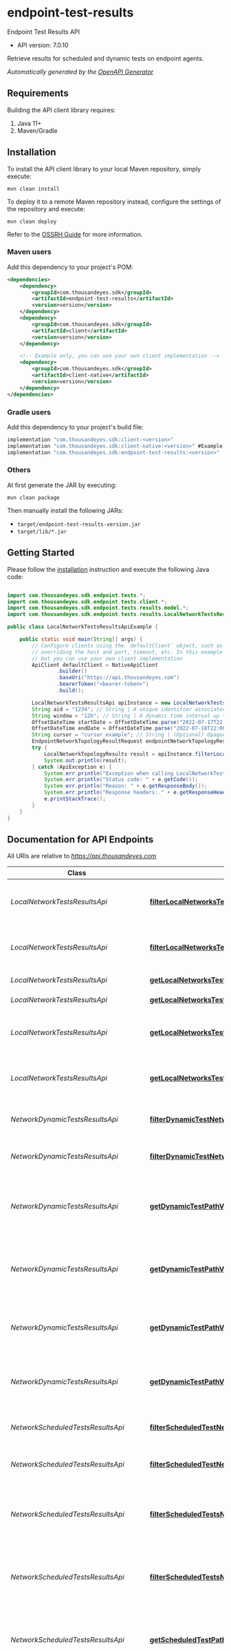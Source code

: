 # endpoint-test-results

Endpoint Test Results API

- API version: 7.0.10

Retrieve results for scheduled and dynamic tests on endpoint agents.


*Automatically generated by the [OpenAPI Generator](https://openapi-generator.tech)*

## Requirements

Building the API client library requires:

1. Java 11+
2. Maven/Gradle

## Installation

To install the API client library to your local Maven repository, simply execute:

```shell
mvn clean install
```

To deploy it to a remote Maven repository instead, configure the settings of the repository and execute:

```shell
mvn clean deploy
```

Refer to the [OSSRH Guide](http://central.sonatype.org/pages/ossrh-guide.html) for more information.

### Maven users

Add this dependency to your project's POM:

```xml
<dependencies>
    <dependency>
        <groupId>com.thousandeyes.sdk</groupId>
        <artifactId>endpoint-test-results</artifactId>
        <version>version</version>
    </dependency>
    <dependency>
        <groupId>com.thousandeyes.sdk</groupId>
        <artifactId>client</artifactId>
        <version>version</version>
    </dependency>

    <!-- Example only, you can use your own client implementation -->
    <dependency>
        <groupId>com.thousandeyes.sdk</groupId>
        <artifactId>client-native</artifactId>
        <version>version</version>
    </dependency>
</dependencies>

```

### Gradle users

Add this dependency to your project's build file:

```groovy
implementation "com.thousandeyes.sdk:client:<version>"
implementation "com.thousandeyes.sdk:client-native:<version>" #Example only, you can use your own client implementation
implementation "com.thousandeyes.sdk:endpoint-test-results:<version>"
```

### Others

At first generate the JAR by executing:

```shell
mvn clean package
```

Then manually install the following JARs:

- `target/endpoint-test-results-version.jar`
- `target/lib/*.jar`

## Getting Started

Please follow the [installation](#installation) instruction and execute the following Java code:

```java

import com.thousandeyes.sdk.endpoint.tests.*;
import com.thousandeyes.sdk.endpoint.tests.client.*;
import com.thousandeyes.sdk.endpoint.tests.results.model.*;
import com.thousandeyes.sdk.endpoint.tests.results.LocalNetworkTestsResultsApi;

public class LocalNetworkTestsResultsApiExample {

    public static void main(String[] args) {
        // Configure clients using the `defaultClient` object, such as
        // overriding the host and port, timeout, etc. In this example we are using the NativeApiClient
        // but you can use your own client implementation
        ApiClient defaultClient = NativeApiClient
                .builder()
                .baseUri("https://api.thousandeyes.com")
                .bearerToken("<bearer-token>")
                .build();

        LocalNetworkTestsResultsApi apiInstance = new LocalNetworkTestsResultsApi(defaultClient);
        String aid = "1234"; // String | A unique identifier associated with your account group. You can retrieve your `AccountGroupId` from the `/account-groups` endpoint. Note that you must be assigned to the target account group. Specifying this parameter without being assigned to the target account group will result in an error response.
        String window = "12h"; // String | A dynamic time interval up to the current time of the request. Specify the interval as a number followed by an optional type: `s` for seconds (default if no type is specified), `m` for minutes, `h` for hours, `d` for days, and `w` for weeks. For a precise date range, use `startDate` and `endDate`.
        OffsetDateTime startDate = OffsetDateTime.parse("2022-07-17T22:00:54Z"); // OffsetDateTime | Use with the `endDate` parameter. Include the complete time (hours, minutes, and seconds) in UTC time zone, following the ISO 8601 date-time format. See the example for reference. Please note that this parameter can't be used with `window`.
        OffsetDateTime endDate = OffsetDateTime.parse("2022-07-18T22:00:54Z"); // OffsetDateTime | Defaults to current time the request is made. Use with the `startDate` parameter. Include the complete time (hours, minutes, and seconds) in UTC time zone, following the ISO 8601 date-time format. See the example for reference. Please note that this parameter can't be used with `window`.
        String cursor = "cursor_example"; // String | (Optional) Opaque cursor used for pagination. Clients should use `next` value from `_links` instead of this parameter.
        EndpointNetworkTopologyResultRequest endpointNetworkTopologyResultRequest = new EndpointNetworkTopologyResultRequest(); // EndpointNetworkTopologyResultRequest | 
        try {
            LocalNetworkTopologyResults result = apiInstance.filterLocalNetworksTestResultsTopologies(aid, window, startDate, endDate, cursor, endpointNetworkTopologyResultRequest);
            System.out.println(result);
        } catch (ApiException e) {
            System.err.println("Exception when calling LocalNetworkTestsResultsApi#filterLocalNetworksTestResultsTopologies");
            System.err.println("Status code: " + e.getCode());
            System.err.println("Reason: " + e.getResponseBody());
            System.err.println("Response headers: " + e.getResponseHeaders());
            e.printStackTrace();
        }
    }
}

```

## Documentation for API Endpoints

All URIs are relative to *https://api.thousandeyes.com*

Class | Method | HTTP request | Description
------------ | ------------- | ------------- | -------------
*LocalNetworkTestsResultsApi* | [**filterLocalNetworksTestResultsTopologies**](docs/LocalNetworkTestsResultsApi.md#filterLocalNetworksTestResultsTopologies) | **POST** /v7/endpoint/test-results/local-networks/topologies/filter | List endpoint network topologies probes
*LocalNetworkTestsResultsApi* | [**filterLocalNetworksTestResultsTopologiesWithHttpInfo**](docs/LocalNetworkTestsResultsApi.md#filterLocalNetworksTestResultsTopologiesWithHttpInfo) | **POST** /v7/endpoint/test-results/local-networks/topologies/filter | List endpoint network topologies probes
*LocalNetworkTestsResultsApi* | [**getLocalNetworksTestResults**](docs/LocalNetworkTestsResultsApi.md#getLocalNetworksTestResults) | **GET** /v7/endpoint/test-results/local-networks | List local networks
*LocalNetworkTestsResultsApi* | [**getLocalNetworksTestResultsWithHttpInfo**](docs/LocalNetworkTestsResultsApi.md#getLocalNetworksTestResultsWithHttpInfo) | **GET** /v7/endpoint/test-results/local-networks | List local networks
*LocalNetworkTestsResultsApi* | [**getLocalNetworksTestResultsTopology**](docs/LocalNetworkTestsResultsApi.md#getLocalNetworksTestResultsTopology) | **GET** /v7/endpoint/test-results/local-networks/topologies/{networkTopologyId} | Retrieve endpoint local network topology
*LocalNetworkTestsResultsApi* | [**getLocalNetworksTestResultsTopologyWithHttpInfo**](docs/LocalNetworkTestsResultsApi.md#getLocalNetworksTestResultsTopologyWithHttpInfo) | **GET** /v7/endpoint/test-results/local-networks/topologies/{networkTopologyId} | Retrieve endpoint local network topology
*NetworkDynamicTestsResultsApi* | [**filterDynamicTestNetworkResults**](docs/NetworkDynamicTestsResultsApi.md#filterDynamicTestNetworkResults) | **POST** /v7/endpoint/test-results/dynamic-tests/{testId}/network/filter | Retrieve network dynamic test results
*NetworkDynamicTestsResultsApi* | [**filterDynamicTestNetworkResultsWithHttpInfo**](docs/NetworkDynamicTestsResultsApi.md#filterDynamicTestNetworkResultsWithHttpInfo) | **POST** /v7/endpoint/test-results/dynamic-tests/{testId}/network/filter | Retrieve network dynamic test results
*NetworkDynamicTestsResultsApi* | [**getDynamicTestPathVisAgentRoundResults**](docs/NetworkDynamicTestsResultsApi.md#getDynamicTestPathVisAgentRoundResults) | **GET** /v7/endpoint/test-results/dynamic-tests/{testId}/path-vis/agent/{agentId}/round/{roundId} | Retrieve path visualization network dynamic test results details
*NetworkDynamicTestsResultsApi* | [**getDynamicTestPathVisAgentRoundResultsWithHttpInfo**](docs/NetworkDynamicTestsResultsApi.md#getDynamicTestPathVisAgentRoundResultsWithHttpInfo) | **GET** /v7/endpoint/test-results/dynamic-tests/{testId}/path-vis/agent/{agentId}/round/{roundId} | Retrieve path visualization network dynamic test results details
*NetworkDynamicTestsResultsApi* | [**getDynamicTestPathVisResults**](docs/NetworkDynamicTestsResultsApi.md#getDynamicTestPathVisResults) | **GET** /v7/endpoint/test-results/dynamic-tests/{testId}/path-vis | Retrieve path visualization network dynamic test results
*NetworkDynamicTestsResultsApi* | [**getDynamicTestPathVisResultsWithHttpInfo**](docs/NetworkDynamicTestsResultsApi.md#getDynamicTestPathVisResultsWithHttpInfo) | **GET** /v7/endpoint/test-results/dynamic-tests/{testId}/path-vis | Retrieve path visualization network dynamic test results
*NetworkScheduledTestsResultsApi* | [**filterScheduledTestNetworkResults**](docs/NetworkScheduledTestsResultsApi.md#filterScheduledTestNetworkResults) | **POST** /v7/endpoint/test-results/scheduled-tests/{testId}/network/filter | Retrieve network scheduled test results
*NetworkScheduledTestsResultsApi* | [**filterScheduledTestNetworkResultsWithHttpInfo**](docs/NetworkScheduledTestsResultsApi.md#filterScheduledTestNetworkResultsWithHttpInfo) | **POST** /v7/endpoint/test-results/scheduled-tests/{testId}/network/filter | Retrieve network scheduled test results
*NetworkScheduledTestsResultsApi* | [**filterScheduledTestsNetworkResults**](docs/NetworkScheduledTestsResultsApi.md#filterScheduledTestsNetworkResults) | **POST** /v7/endpoint/test-results/scheduled-tests/network/filter | Retrieve network scheduled test results from multiple tests
*NetworkScheduledTestsResultsApi* | [**filterScheduledTestsNetworkResultsWithHttpInfo**](docs/NetworkScheduledTestsResultsApi.md#filterScheduledTestsNetworkResultsWithHttpInfo) | **POST** /v7/endpoint/test-results/scheduled-tests/network/filter | Retrieve network scheduled test results from multiple tests
*NetworkScheduledTestsResultsApi* | [**getScheduledTestPathVisAgentRoundResults**](docs/NetworkScheduledTestsResultsApi.md#getScheduledTestPathVisAgentRoundResults) | **GET** /v7/endpoint/test-results/scheduled-tests/{testId}/path-vis/agent/{agentId}/round/{roundId} | Retrieve path visualization network scheduled test results details
*NetworkScheduledTestsResultsApi* | [**getScheduledTestPathVisAgentRoundResultsWithHttpInfo**](docs/NetworkScheduledTestsResultsApi.md#getScheduledTestPathVisAgentRoundResultsWithHttpInfo) | **GET** /v7/endpoint/test-results/scheduled-tests/{testId}/path-vis/agent/{agentId}/round/{roundId} | Retrieve path visualization network scheduled test results details
*NetworkScheduledTestsResultsApi* | [**getScheduledTestPathVisResults**](docs/NetworkScheduledTestsResultsApi.md#getScheduledTestPathVisResults) | **GET** /v7/endpoint/test-results/scheduled-tests/{testId}/path-vis | Retrieve path visualization network scheduled test results
*NetworkScheduledTestsResultsApi* | [**getScheduledTestPathVisResultsWithHttpInfo**](docs/NetworkScheduledTestsResultsApi.md#getScheduledTestPathVisResultsWithHttpInfo) | **GET** /v7/endpoint/test-results/scheduled-tests/{testId}/path-vis | Retrieve path visualization network scheduled test results
*RealUserTestsResultsApi* | [**filterRealUserTestsNetworkResults**](docs/RealUserTestsResultsApi.md#filterRealUserTestsNetworkResults) | **POST** /v7/endpoint/test-results/real-user-tests/networks/filter | List endpoint real user tests
*RealUserTestsResultsApi* | [**filterRealUserTestsNetworkResultsWithHttpInfo**](docs/RealUserTestsResultsApi.md#filterRealUserTestsNetworkResultsWithHttpInfo) | **POST** /v7/endpoint/test-results/real-user-tests/networks/filter | List endpoint real user tests
*RealUserTestsResultsApi* | [**filterRealUserTestsResults**](docs/RealUserTestsResultsApi.md#filterRealUserTestsResults) | **POST** /v7/endpoint/test-results/real-user-tests/filter | List endpoint real user tests
*RealUserTestsResultsApi* | [**filterRealUserTestsResultsWithHttpInfo**](docs/RealUserTestsResultsApi.md#filterRealUserTestsResultsWithHttpInfo) | **POST** /v7/endpoint/test-results/real-user-tests/filter | List endpoint real user tests
*RealUserTestsResultsApi* | [**filterRealUserTestsVisitedPagesResults**](docs/RealUserTestsResultsApi.md#filterRealUserTestsVisitedPagesResults) | **POST** /v7/endpoint/test-results/real-user-tests/pages/filter | List endpoint real user tests visited pages
*RealUserTestsResultsApi* | [**filterRealUserTestsVisitedPagesResultsWithHttpInfo**](docs/RealUserTestsResultsApi.md#filterRealUserTestsVisitedPagesResultsWithHttpInfo) | **POST** /v7/endpoint/test-results/real-user-tests/pages/filter | List endpoint real user tests visited pages
*RealUserTestsResultsApi* | [**getRealUserTestPageResults**](docs/RealUserTestsResultsApi.md#getRealUserTestPageResults) | **GET** /v7/endpoint/test-results/real-user-tests/{id}/pages/{pageId} | Retrieve endpoint real user test page
*RealUserTestsResultsApi* | [**getRealUserTestPageResultsWithHttpInfo**](docs/RealUserTestsResultsApi.md#getRealUserTestPageResultsWithHttpInfo) | **GET** /v7/endpoint/test-results/real-user-tests/{id}/pages/{pageId} | Retrieve endpoint real user test page
*RealUserTestsResultsApi* | [**getRealUserTestResults**](docs/RealUserTestsResultsApi.md#getRealUserTestResults) | **GET** /v7/endpoint/test-results/real-user-tests/{id} | Retrieve endpoint real user test
*RealUserTestsResultsApi* | [**getRealUserTestResultsWithHttpInfo**](docs/RealUserTestsResultsApi.md#getRealUserTestResultsWithHttpInfo) | **GET** /v7/endpoint/test-results/real-user-tests/{id} | Retrieve endpoint real user test
*WebHttpServerScheduledTestResultsApi* | [**getHttpServerScheduledTestResults**](docs/WebHttpServerScheduledTestResultsApi.md#getHttpServerScheduledTestResults) | **GET** /v7/endpoint/test-results/scheduled-tests/{testId}/http-server | Retrieve HTTP server scheduled test results
*WebHttpServerScheduledTestResultsApi* | [**getHttpServerScheduledTestResultsWithHttpInfo**](docs/WebHttpServerScheduledTestResultsApi.md#getHttpServerScheduledTestResultsWithHttpInfo) | **GET** /v7/endpoint/test-results/scheduled-tests/{testId}/http-server | Retrieve HTTP server scheduled test results


<a id="documentation-for-authorization"></a>
## Documentation for Authorization


Authentication schemes defined for the API:
<a id="BearerAuth"></a>
### BearerAuth


- **Type**: HTTP Bearer Token authentication


## Recommendation

It's recommended to create an instance of `ApiClient` per thread in a multithreaded environment to avoid any potential issues.
However, the instances of the api clients created from the `ApiClient` are thread-safe and can be re-used.

## Author




